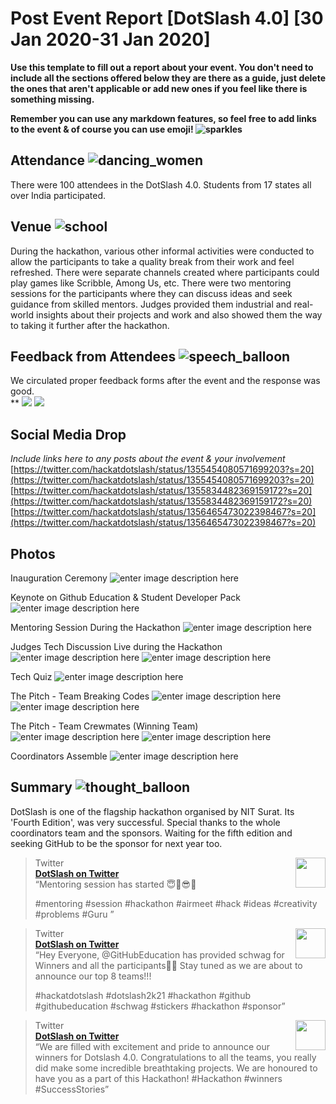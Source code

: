 # Post Event Report [DotSlash 4.0] [30 Jan 2020-31 Jan 2020]

**Use this template to fill out a report about your event. You don't need to include all the sections offered below they are there as a guide, just delete the ones that aren't applicable or add new ones if you feel like there is something missing.**

**Remember you can use any markdown features, so feel free to add links to the event & of course you can use emoji!  ![sparkles](https://github.githubassets.com/images/icons/emoji/unicode/2728.png)** 

## Attendance  ![dancing_women](https://github.githubassets.com/images/icons/emoji/unicode/1f46f.png)

There were 100 attendees in the DotSlash 4.0. Students from 17 states all over India participated.

## Venue  ![school](https://github.githubassets.com/images/icons/emoji/unicode/1f3eb.png)

During the hackathon, various other informal activities were conducted to allow the participants to take a quality break from their work and feel refreshed. There were separate channels created where participants could play games like Scribble, Among Us, etc. 
There were two mentoring sessions for the participants where they can discuss ideas and seek guidance from skilled mentors. Judges provided them industrial and real-world insights about their projects and work and also showed them the way to taking it further after the hackathon.

## Feedback from Attendees  ![speech_balloon](https://github.githubassets.com/images/icons/emoji/unicode/1f4ac.png)

We circulated proper feedback forms after the event and the response was good.  
**
![](https://lh3.googleusercontent.com/cf4qZVPIUS4YehT01jACVyDNwTgYhiGNmtFrlBEpnBKmv8PY9k2bbiFhKRSAF-0DMsbuDJtG4fa1ABNyrTeK2CFFn9EoB6MEbXu11-ii4X8MXWMsqfhpZvAPVp5iMmafhsHgYHj2wXR6Hn6e6RkeU0IfbKntqrJ9cdtf6BjJSY8JtKSQGe4vC3NizQiKw4k8szH4n_Tsx1wWb2OIMrZ2Bcd6K5MfmWrn7niqJaGo5vZ6uL1mbFCPJ8ZtCbV3y1pcnCYaksw-GRoGnk5eDAroLnYG4j_P-B3UUTZPdxA1eap22C21UCvTWkJpmG5brWyAccYoNnQoMMXgUY_MYssUaBG5fEWqLzMuUSjIuerBmerrgnbrXWXPOoXW-JHLkjAidtMfP9tSOtz_X8MWkFv1b8G3p4FTxyZGXKRjF0Vltd_UbMRHAP6_B3WSxhwKO-BZEWvdTsmM440WgPgKec9b87BBzKIU6VyYWbMJehjy8JshXun7ia8V-VIn3hjlD33Ig1PMXyqd6sgbGVEnmIt9gFs4YFmDtMAjqITyHVOj7KWVt7vhSN0PquVro-QCSUFQe3QLAarSC98LLzr7ZL3KhiPpy9Advlcrj9L47VgS8o6F_Ual1msI6sX14P2Elo3vPhL79fNFgrkF-gbum5iwZf5tQncCdQoN_67L82BhAPK3R-To6-AYcQ=w722-h342-no)
![](https://lh3.googleusercontent.com/YMzgzPzXuAZxSaMKhxAzrUw6T4kdWK8pPTv9EklV-i9R8JyWMVx_eSPazSbVamWxJqZi-R4l6UGLXHVcHUFfO_R8KZs-u5cHLbWSRU7TrXWJm1-Dn_FPt33h9OJNQcGz1XMivNqXTDl1kPJOTP1h3c6-lfeAfd3BM8aOLR3JZ4pkU-Vi7Gu20ianeNpPYy4n-4_nAwj_NMSymjtMMp1DY0kOSHVPTAzRBSMgwBXMM6YGHJfSbMhg4T4b4VyyJQaKDpcx1f70omoR91a0Nh0C7EDJutJFfqJtFaCH8dQcVEw4ku7Wh3EG-FPoS-rBxsEdTnhCFKAgD3eK5qe0S9N4Vxs7iNkygn1oXYyaFlha05v4xiTDtwC0Kn_1pgUVuBZpE443ZDeFKaNdHraRhHcGofWZWUsk2f6k5q7aTa6Bs8_bs5Ylgl9qejL6LL2dJiheGP9hzXmpT72hgwqLbtHVsxz_jh9oYkPLB3NyMagUOZNxuGPWWpTNWKTb5G8sP_LCKgVt5gPri_mrG44olQWrZ3_JIQxPnbqHz5L-OSXFTjgLXgebz9wB1_tNMqxUR2iVcwB3Jo1-ckztWv9fu_Te9H-jPz7RAPuClrPs_xsTxZ-iUgI_Nhq0xJ3EK-ner_WfDNmbxLk9M51msSMVl3m3rKAcPo6tdy776vcaWmVgFosQgye0GDilDA=w764-h312-no)


## Social Media Drop

_Include links here to any posts about the event & your involvement_
[https://twitter.com/hackatdotslash/status/1355454080571699203?s=20](https://twitter.com/hackatdotslash/status/1355454080571699203?s=20)
[https://twitter.com/hackatdotslash/status/1355834482369159172?s=20](https://twitter.com/hackatdotslash/status/1355834482369159172?s=20)
[https://twitter.com/hackatdotslash/status/1356465473022398467?s=20](https://twitter.com/hackatdotslash/status/1356465473022398467?s=20)

## Photos

Inauguration Ceremony
![enter image description here](https://github.com/djsavaliya/Report/blob/dotslash4/Photos/Inauguration%20Ceremony.JPG)


Keynote on Github Education & Student Developer Pack
![enter image description here](https://github.com/djsavaliya/Report/blob/dotslash4/Photos/GitHub.JPG)


Mentoring Session During the Hackathon
![enter image description here](https://github.com/djsavaliya/Report/blob/dotslash4/Photos/Mentoring.JPG)


Judges Tech Discussion Live during the Hackathon
![enter image description here](https://github.com/djsavaliya/Report/blob/dotslash4/Photos/Judging.JPG)
![enter image description here](https://github.com/djsavaliya/Report/blob/dotslash4/Photos/Judging2.JPG)


Tech Quiz
![enter image description here](https://github.com/djsavaliya/Report/blob/dotslash4/Photos/Tech%20Quiz.JPG)


The Pitch - Team Breaking Codes
![enter image description here](https://github.com/djsavaliya/Report/blob/dotslash4/Photos/Pitch-Breaking%20Codes.JPG)
![enter image description here](https://github.com/djsavaliya/Report/blob/dotslash4/Photos/Pitch-Breaking%20Codes2.JPG)


The Pitch - Team Crewmates (Winning Team)
![enter image description here](https://github.com/djsavaliya/Report/blob/dotslash4/Photos/Pitch-Crewmates-Winner.JPG)
![enter image description here](https://github.com/djsavaliya/Report/blob/dotslash4/Photos/Pitch-Crewmates-Winner2.JPG)


Coordinators Assemble
![enter image description here](https://github.com/djsavaliya/Report/blob/dotslash4/Photos/Coordinators.JPG)



## Summary  ![thought_balloon](https://github.githubassets.com/images/icons/emoji/unicode/1f4ad.png)

DotSlash is one of the flagship hackathon organised by NIT Surat. Its 'Fourth Edition', was very successful. Special thanks to the whole coordinators team and the sponsors.
Waiting for the fifth edition and seeking GitHub to be the sponsor for next year too.

<blockquote><img src="https://pbs.twimg.com/media/Es-KSm2U4AIdZPN.jpg:large" width="48" align="right"><div>Twitter</div><div><strong><a href="https://twitter.com/hackatdotslash/status/1355454080571699203">DotSlash on Twitter</a></strong></div><div>“Mentoring session has started 😇🤩😎👏

#mentoring #session #hackathon #airmeet #hack  #ideas #creativity #problems #Guru
”</div></blockquote>
<blockquote><img src="https://pbs.twimg.com/media/EtDjY1GXAAAnQyD.jpg:large" width="48" align="right"><div>Twitter</div><div><strong><a href="https://twitter.com/hackatdotslash/status/1355834482369159172">DotSlash on Twitter</a></strong></div><div>“Hey Everyone, 
@GitHubEducation has provided schwag for Winners and all the participants🤩🤩
Stay tuned as we are about to announce our top 8 teams!!!

#hackatdotslash #dotslash2k21 #hackathon #github #githubeducation #schwag #stickers #hackathon #sponsor”</div></blockquote>
<blockquote><img src="https://pbs.twimg.com/media/EtMiKHFU0AASAAR.jpg:large" width="48" align="right"><div>Twitter</div><div><strong><a href="https://twitter.com/hackatdotslash/status/1356465473022398467?s=20">DotSlash on Twitter</a></strong></div><div>“We are filled with excitement and pride to announce our winners for Dotslash 4.0. Congratulations to all the teams, you really did make some incredible breathtaking projects. We are honoured to have you as a part of this Hackathon!
#Hackathon #winners #SuccessStories”</div></blockquote>
